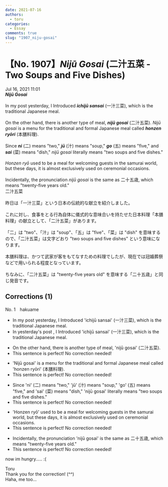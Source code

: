 ```yaml
---
date: 2021-07-16
authors:
  - toru
categories:
  - Essay
comments: true
slug: "1907_niju-gosai"
---
```


# 【No. 1907】<strong><em>Nijū Gosai</em></strong> (二汁五菜 - Two Soups and Five Dishes)
<div class="date">Jul 16, 2021 11:01</div>
<div id="post"><div id="body_show_ori">
<strong><em>Nijū Gosai</em></strong><br/><br/>In my post yesterday, I Introduced <strong><em>ichijū sansai</em></strong> (一汁三菜), which is the traditional Japanese meal.<br/><br/>On the other hand, there is another type of meal, <strong><em>nijū gosai</em></strong> (二汁五菜). <em>Nijū gosai</em> is a menu for the traditional and formal Japanese meal called <strong><em>honzen ryōri</em></strong> (本膳料理).<br/><br/>Since <strong><em>ni</em></strong> (二) means "two," <strong><em>jū</em></strong> (汁) means "soup," <strong><em>go</em></strong> (五) means "five," and <strong><em>sai</em></strong> (菜) means "dish," <em>nijū gosai</em> literally means "two soups and five dishes."<br/><br/><em>Honzen ryō</em> used to be a meal for welcoming guests in the samurai world, but these days, it is almost exclusively used on ceremonial occasions.<br/><br/>Incidentally, the pronunciation <em>nijū gosai</em> is the same as 二十五歳, which means "twenty-five years old."
</div></div>

<!-- more -->

<div id="post_ja"><div id="body_show_mo">
二汁五菜<br/><br/>昨日は「一汁三菜」という日本の伝統的な献立を紹介しました。<br/><br/>これに対し、食事をとる行為自体に儀式的な意味合いを持たせた日本料理「本膳料理」の献立として、「二汁五菜」があります。<br/><br/>「二」は "two"、「汁」は "soup"、「五」は "five"、「菜」は "dish" を意味するので、「二汁五菜」は文字どおり "two soups and five dishes" という意味になります。<br/><br/>本膳料理は、かつて武家が客をもてなすための料理でしたが、現在では冠婚葬祭などで用いられる程度となっています。<br/><br/>ちなみに、「二汁五菜」は "twenty-five years old" を意味する「二十五歳」と同じ発音です。
</div></div>

## Corrections (1)
<div id="block"><div class="first_name"> No. 1　<span class="just_name">hakuame</span></div><div id="block2">
<ul class="correction_field">
<li class="incorrect">In my post yesterday, I Introduced 'ichijū sansai' (一汁三菜), which is the traditional Japanese meal.</li>
<li class="corrected correct">
<span class="f_blue">In yesterday's </span>post , I Introduced 'ichijū sansai' (一汁三菜), which is the traditional Japanese meal.
</li>
</ul>
<ul class="correction_field">
<li class="incorrect">On the other hand, there is another type of meal, 'nijū gosai' (二汁五菜).</li>
<li class="corrected perfect">This sentence is perfect! No correction needed!</li>
</ul>
<ul class="correction_field">
<li class="incorrect">'Nijū gosai' is a menu for the traditional and formal Japanese meal called 'honzen ryōri' (本膳料理).</li>
<li class="corrected perfect">This sentence is perfect! No correction needed!</li>
</ul>
<ul class="correction_field">
<li class="incorrect">Since 'ni' (二) means "two," 'jū' (汁) means "soup," 'go' (五) means "five," and 'sai' (菜) means "dish," 'nijū gosai' literally means "two soups and five dishes."</li>
<li class="corrected perfect">This sentence is perfect! No correction needed!</li>
</ul>
<ul class="correction_field">
<li class="incorrect">'Honzen ryō' used to be a meal for welcoming guests in the samurai world, but these days, it is almost exclusively used on ceremonial occasions.</li>
<li class="corrected perfect">This sentence is perfect! No correction needed!</li>
</ul>
<ul class="correction_field">
<li class="incorrect">Incidentally, the pronunciation 'nijū gosai' is the same as 二十五歳, which means "twenty-five years old."</li>
<li class="corrected perfect">This sentence is perfect! No correction needed!</li>
</ul>
<p class="comment_small">
 now im hungry..... :(
</p>

</div><div class="name"><span class="just_name">Toru</span><br>
Thank you for the correction! (^^)<br/>Haha, me too...
</div>
</div>
